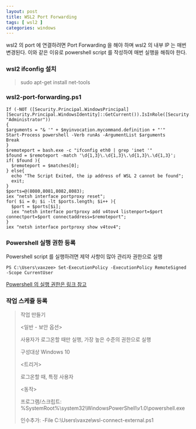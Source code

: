 ```yaml
---
layout: post
title: WSL2 Port Forwarding
tags: [ wsl2 ]
categories: windows
---
```




wsl2 의 port 에 연결하려면 Port Forwarding 을 해야 하며 wsl2 의 내부 IP 는 매번 변경된다. 이와 같은 이유로 powershell script 를 작성하여 매번 실행을 해줘야 한다.



### wsl2 ifconfig 설치

> sudo apt-get install net-tools

### wsl2-port-forwarding.ps1

```
If (-NOT ([Security.Principal.WindowsPrincipal][Security.Principal.WindowsIdentity]::GetCurrent()).IsInRole([Security.Principal.WindowsBuiltInRole] "Administrator"))
{   
$arguments = "& '" + $myinvocation.mycommand.definition + "'"
Start-Process powershell -Verb runAs -ArgumentList $arguments
Break
}
$remoteport = bash.exe -c "ifconfig eth0 | grep 'inet '"
$found = $remoteport -match '\d{1,3}\.\d{1,3}\.\d{1,3}\.\d{1,3}';
if( $found ){
  $remoteport = $matches[0];
} else{
  echo "The Script Exited, the ip address of WSL 2 cannot be found";
  exit;
}
$ports=@(8080,8081,8082,8083);
iex "netsh interface portproxy reset";
for( $i = 0; $i -lt $ports.length; $i++ ){
  $port = $ports[$i];
  iex "netsh interface portproxy add v4tov4 listenport=$port connectport=$port connectaddress=$remoteport";
}
iex "netsh interface portproxy show v4tov4";
```

### Powershell 실행 권한 등록

Powershell script 를 실행하려면 제약 사항이 많아 관리자 권한으로 실행

```
PS C:\Users\vaxzee> Set-ExecutionPolicy -ExecutionPolicy RemoteSigned -Scope CurrentUser
```

[Powershell 의 실행 권한은 링크 참고](https://docs.microsoft.com/en-us/powershell/module/microsoft.powershell.core/about/about_execution_policies?view=powershell-7)

### 작업 스케쥴 등록

>작업 만들기
>
><일반 - 보안 옵션>
>
>사용자가 로그온할 때만 실행, 가장 높은 수준의 권한으로 실행
>
>구성대상 Windows 10
>
><트리거>
>
>로그온할 때, 특정 사용자
>
><동작>
>
>프로그램/스크립트: %SystemRoot%\system32\WindowsPowerShell\v1.0\powershell.exe
>
>인수추가: -File C:\Users\vaxze\wsl-connect-external.ps1